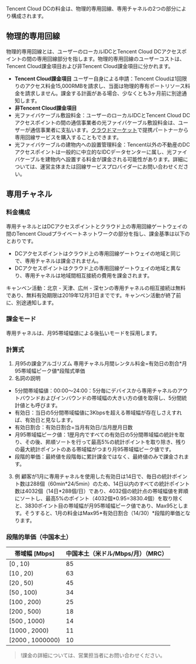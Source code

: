 Tencent Cloud DCの料金は、物理的専用回線、専用チャネルの2つの部分により構成されます。
## 物理的専用回線
物理的専用回線とは、ユーザーのローカルIDCとTencent Cloud DCアクセスポイントの間の専用回線部分を指します。物理的専用回線のユーザーコストは、Tencent Cloud課金項目および非Tencent Cloud課金項目に分かれます。
- **Tencent Cloud課金項目**
ユーザー自身による申請：Tencent Cloudは1回限りのアクセス料金15,000RMBを請求し、当面は物理的専有ポートリソース料金を請求しません。課金する計画がある場合、少なくとも3ヶ月前に別途通知します。
- **非Tencent Cloud課金項目**
 - 光ファイバケーブル敷設料金：ユーザーのローカルIDCとTencent Cloud DCアクセスポイントの間の通信事業者の光ファイバケーブル敷設料金は、ユーザーが通信事業者に支払います。[クラウドマーケット](https://market.cloud.tencent.com/categories/1042)で提携パートナーから専用回線サービスを購入することもできます。
 - 光ファイバケーブルの建物内への設置管理料金：Tencent以外の不動産のDCアクセスポイントは一般的に中立的なIDCデータセンターに属し、光ファイバケーブルを建物内へ設置する料金が課金される可能性があります。詳細については、運営主体または回線サービスプロバイダーにお問い合わせください。

## 専用チャネル
### 料金構成
専用チャネルとはDCアクセスポイントとクラウド上の専用回線ゲートウェイの間のTencent Cloudプライベートネットワークの部分を指し、課金基準は以下のとおりです。
- DCアクセスポイントはクラウド上の専用回線ゲートウェイの地域と同じで、専用チャネルは課金されません。
- DCアクセスポイントはクラウド上の専用回線ゲートウェイの地域と異なり、専用チャネルは地域間相互接続の費用を課金されます。

キャンベン活動：北京 - 天津、広州 - 深センの専用チャネルの相互接続は無料であり、無料有効期限は2019年12月31日までです。キャンベン活動が終了前に、別途通知します。

### 課金モード
専用チャネルは、月95帯域幅値による後払いモードを採用します。

### 計算式
1. 月95の課金アルゴリズム
専用チャネル月間レンタル料金=有効日の割合\*月95帯域幅ピーク値\*段階式単価
2. 名詞の説明
 - 5分間帯域幅値：00:00～24:00：5分毎にデバイスから専用チャネルのアウトバウンドおよびインバウンドの帯域幅の大きい方の値を取得し、5分間統計値とも呼びます。
 - 有効日：当日の5分間帯域幅値に3Kbpsを超える帯域幅が存在しさえすれば、有効日と見なします。
 - 有効日割合：有効日割合=当月有効日/当月歴月日数
 - 月95帯域幅ピーク値：1歴月内ですべての有効日の5分間帯域幅の統計を取り、その後、昇順ソートを行って最高5%の統計ポイントを取り除き、残りの最大統計ポイントのある帯域幅がつまり月95帯域幅ピーク値です。
 - 段階的単価：最終値を段階毎に累計課金ではなく、最終値のみで課金されます。
3. 例
顧客が1月に専用チャネルを使用した有効日は14日で、毎日の統計ポイント数は288個（60min\*24/5min）のため、14日以内のすべての統計ポイント数は4032個（14日\*288個/日）であり、4032個の統計点の帯域幅値を昇順にソートし、最高5%のポイント（4032個\*0.95=3830.4個）を取り除くと、3830ポイント目の帯域幅が月95帯域幅ピーク値であり、Max95とします。そうすると、1月の料金はMax95\*有効日割合（14/30）\*段階的単価となります。

### 段階的単価（中国本土）

| 帯域幅 [Mbps]               | 中国本土（米ドル/Mbps/月）（MRC） |
| ------------------ | ------------ |
| [0 , 10)     | 85          |
| [10 , 20)     |  63        |
| [20 , 50)   | 45           |
| [50 , 100)  | 34            |
| [100 , 200)  | 25           |
| [200 , 500) | 18            |
| [500 , 1000) | 14           |
| [1000 , 2000) | 11            |
| [2000 , 1000000)        | 10            |

>!課金の詳細については、営業担当者にお問い合わせください。
